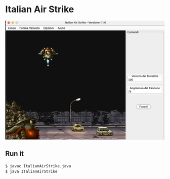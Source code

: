 # Italian Air Strike

![Italian Air Strike](./IAS.png "Italian Air Strike")

## Run it
```bash
$ javac ItalianAirStrike.java
$ java ItalianAirStrike
```
